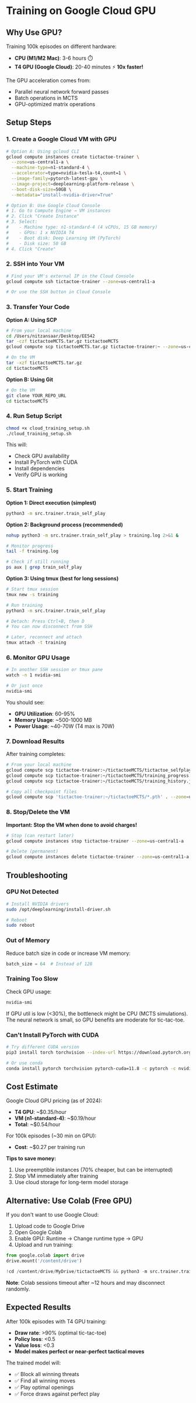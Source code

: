 # Training on Google Cloud GPU

## Why Use GPU?

Training 100k episodes on different hardware:
- **CPU (M1/M2 Mac)**: 3-6 hours ⏱️
- **T4 GPU (Google Cloud)**: 20-40 minutes ⚡ **10x faster!**

The GPU acceleration comes from:
- Parallel neural network forward passes
- Batch operations in MCTS
- GPU-optimized matrix operations

## Setup Steps

### 1. Create a Google Cloud VM with GPU

```bash
# Option A: Using gcloud CLI
gcloud compute instances create tictactoe-trainer \
  --zone=us-central1-a \
  --machine-type=n1-standard-4 \
  --accelerator=type=nvidia-tesla-t4,count=1 \
  --image-family=pytorch-latest-gpu \
  --image-project=deeplearning-platform-release \
  --boot-disk-size=50GB \
  --metadata="install-nvidia-driver=True"

# Option B: Use Google Cloud Console
# 1. Go to Compute Engine → VM instances
# 2. Click "Create Instance"
# 3. Select:
#    - Machine type: n1-standard-4 (4 vCPUs, 15 GB memory)
#    - GPUs: 1 x NVIDIA T4
#    - Boot disk: Deep Learning VM (PyTorch)
#    - Disk size: 50 GB
# 4. Click "Create"
```

### 2. SSH into Your VM

```bash
# Find your VM's external IP in the Cloud Console
gcloud compute ssh tictactoe-trainer --zone=us-central1-a

# Or use the SSH button in Cloud Console
```

### 3. Transfer Your Code

**Option A: Using SCP**
```bash
# From your local machine
cd /Users/nitzansaar/Desktop/EE542
tar -czf tictactoeMCTS.tar.gz tictactoeMCTS
gcloud compute scp tictactoeMCTS.tar.gz tictactoe-trainer:~ --zone=us-central1-a

# On the VM
tar -xzf tictactoeMCTS.tar.gz
cd tictactoeMCTS
```

**Option B: Using Git**
```bash
# On the VM
git clone YOUR_REPO_URL
cd tictactoeMCTS
```

### 4. Run Setup Script

```bash
chmod +x cloud_training_setup.sh
./cloud_training_setup.sh
```

This will:
- Check GPU availability
- Install PyTorch with CUDA
- Install dependencies
- Verify GPU is working

### 5. Start Training

**Option 1: Direct execution (simplest)**
```bash
python3 -m src.trainer.train_self_play
```

**Option 2: Background process (recommended)**
```bash
nohup python3 -m src.trainer.train_self_play > training.log 2>&1 &

# Monitor progress
tail -f training.log

# Check if still running
ps aux | grep train_self_play
```

**Option 3: Using tmux (best for long sessions)**
```bash
# Start tmux session
tmux new -s training

# Run training
python3 -m src.trainer.train_self_play

# Detach: Press Ctrl+B, then D
# You can now disconnect from SSH

# Later, reconnect and attach
tmux attach -t training
```

### 6. Monitor GPU Usage

```bash
# In another SSH session or tmux pane
watch -n 1 nvidia-smi

# Or just once
nvidia-smi
```

You should see:
- **GPU Utilization**: 60-95%
- **Memory Usage**: ~500-1000 MB
- **Power Usage**: ~40-70W (T4 max is 70W)

### 7. Download Results

After training completes:

```bash
# From your local machine
gcloud compute scp tictactoe-trainer:~/tictactoeMCTS/tictactoe_selfplay_final.pth . --zone=us-central1-a
gcloud compute scp tictactoe-trainer:~/tictactoeMCTS/training_progress.png . --zone=us-central1-a
gcloud compute scp tictactoe-trainer:~/tictactoeMCTS/training_history.json . --zone=us-central1-a

# Copy all checkpoint files
gcloud compute scp 'tictactoe-trainer:~/tictactoeMCTS/*.pth' . --zone=us-central1-a
```

### 8. Stop/Delete the VM

**Important: Stop the VM when done to avoid charges!**

```bash
# Stop (can restart later)
gcloud compute instances stop tictactoe-trainer --zone=us-central1-a

# Delete (permanent)
gcloud compute instances delete tictactoe-trainer --zone=us-central1-a
```

## Troubleshooting

### GPU Not Detected

```bash
# Install NVIDIA drivers
sudo /opt/deeplearning/install-driver.sh

# Reboot
sudo reboot
```

### Out of Memory

Reduce batch size in code or increase VM memory:
```python
batch_size = 64  # Instead of 128
```

### Training Too Slow

Check GPU usage:
```bash
nvidia-smi
```

If GPU util is low (<30%), the bottleneck might be CPU (MCTS simulations). The neural network is small, so GPU benefits are moderate for tic-tac-toe.

### Can't Install PyTorch with CUDA

```bash
# Try different CUDA version
pip3 install torch torchvision --index-url https://download.pytorch.org/whl/cu117

# Or use conda
conda install pytorch torchvision pytorch-cuda=11.8 -c pytorch -c nvidia
```

## Cost Estimate

Google Cloud GPU pricing (as of 2024):
- **T4 GPU**: ~$0.35/hour
- **VM (n1-standard-4)**: ~$0.19/hour
- **Total**: ~$0.54/hour

For 100k episodes (~30 min on GPU):
- **Cost**: ~$0.27 per training run

**Tips to save money:**
1. Use preemptible instances (70% cheaper, but can be interrupted)
2. Stop VM immediately after training
3. Use cloud storage for long-term model storage

## Alternative: Use Colab (Free GPU)

If you don't want to use Google Cloud:

1. Upload code to Google Drive
2. Open Google Colab
3. Enable GPU: Runtime → Change runtime type → GPU
4. Upload and run training:

```python
from google.colab import drive
drive.mount('/content/drive')

!cd /content/drive/MyDrive/tictactoeMCTS && python3 -m src.trainer.train_self_play
```

**Note**: Colab sessions timeout after ~12 hours and may disconnect randomly.

## Expected Results

After 100k episodes with T4 GPU training:
- **Draw rate**: >90% (optimal tic-tac-toe)
- **Policy loss**: <0.5
- **Value loss**: <0.3
- **Model makes perfect or near-perfect tactical moves**

The trained model will:
- ✅ Block all winning threats
- ✅ Find all winning moves
- ✅ Play optimal openings
- ✅ Force draws against perfect play
